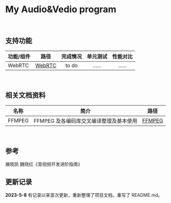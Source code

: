 # My Audio&Vedio program

&nbsp;

## 支持功能

| 功能/组件 | 路径          | 完成情况 | 单元测试 | 性能对比 |
| --------- | ------------- | :------: | :------: | :------: |
| WebRTC    | [WebRTC](WebRTC) |  to do  |  ......  |  ......  |

&nbsp;

## 相关文档资料

| 名称   | 简介                                    | 路径          |
| ------ | --------------------------------------- | ------------- |
| FFMPEG | FFMPEG 及各编码库交叉编译整理及基本使用 | [FFMPEG](FFMPEG) |

&nbsp;

## 参考

展晓凯 魏晓红《音视频开发进阶指南》

## 更新记录

**2023-5-8** 有记录以来首次更新，重新整理了项目文档，重写了 README.md。
